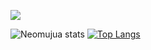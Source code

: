 
![](https://komarev.com/ghpvc/?username=neomujua)

![Neomujua stats](https://github-readme-stats.vercel.app/api?username=neomujua&show_icons=true&theme=dracula&count_private=true)
[![Top Langs](https://github-readme-stats.vercel.app/api/top-langs/?username=neomujua)](https://github.com/anuraghazra/github-readme-stats)
